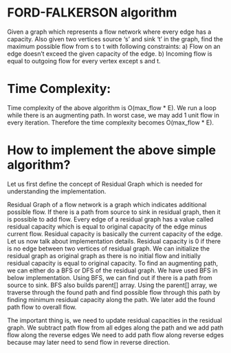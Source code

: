 # FORD-FALKERSON algorithm
Given a graph which represents a flow network where every edge has a capacity. Also given two vertices source ‘s’ and sink ‘t’ in the graph, find the maximum possible flow from s to t with following constraints:
a) Flow on an edge doesn’t exceed the given capacity of the edge.
b) Incoming flow is equal to outgoing flow for every vertex except s and t.

# Time Complexity: 
Time complexity of the above algorithm is O(max_flow * E). We run a loop while there is an augmenting path. In worst case, we may add 1 unit flow in every iteration. Therefore the time complexity becomes O(max_flow * E).

# How to implement the above simple algorithm? 
Let us first define the concept of Residual Graph which is needed for understanding the implementation. 

Residual Graph of a flow network is a graph which indicates additional possible flow. If there is a path from source to sink in residual graph, then it is possible to add flow. Every edge of a residual graph has a value called residual capacity which is equal to original capacity of the edge minus current flow. Residual capacity is basically the current capacity of the edge. 
Let us now talk about implementation details. Residual capacity is 0 if there is no edge between two vertices of residual graph. We can initialize the residual graph as original graph as there is no initial flow and initially residual capacity is equal to original capacity. To find an augmenting path, we can either do a BFS or DFS of the residual graph. We have used BFS in below implementation. Using BFS, we can find out if there is a path from source to sink. BFS also builds parent[] array. Using the parent[] array, we traverse through the found path and find possible flow through this path by finding minimum residual capacity along the path. We later add the found path flow to overall flow. 

The important thing is, we need to update residual capacities in the residual graph. We subtract path flow from all edges along the path and we add path flow along the reverse edges We need to add path flow along reverse edges because may later need to send flow in reverse direction.
